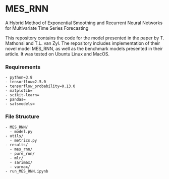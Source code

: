 # MES_RNN
A Hybrid Method of Exponential Smoothing and Recurrent Neural Networks for Multivariate Time Series Forecasting

This repository contains the code for the model presented in the paper by T. Mathonsi and T.L. van Zyl. The repository includes implementation of their novel model MES_RNN, as well as the benchmark models presented in their article. It was tested on Ubuntu Linux and MacOS.

### Requirements
```
- python=3.8
- tensorflow=2.5.0
- tensorflow_probability=0.13.0
- matplotib=
- scikit-learn=
- pandas=
- satsmodels=
```


### File Structure
```
- MES_RNN/
  - model.py
- utils/
  - metrics.py
- results/
  - mes_rnn/
  - pure_rnn/
  - mlr/
  - sarimax/
  - varmax/
- run_MES_RNN.ipynb
```


